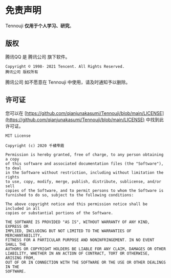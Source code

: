 # 免责声明

Tennouji **仅用于个人学习、研究**。

## 版权

腾讯QQ 是 腾讯公司 旗下软件。

```
Copyright © 1998- 2021 Tencent. All Rights Reserved.
腾讯公司 版权所有
```

腾讯公司 如不愿意在 Tennouji 中使用，请及时通知予以删除。

## 许可证

您可以在
[https://github.com/qianjunakasumi/Tennouji/blob/main/LICENSE](https://github.com/qianjunakasumi/Tennouji/blob/main/LICENSE)
中找到此许可证。

```
MIT License

Copyright (c) 2020 千橘雫霞

Permission is hereby granted, free of charge, to any person obtaining a copy
of this software and associated documentation files (the "Software"), to deal
in the Software without restriction, including without limitation the rights
to use, copy, modify, merge, publish, distribute, sublicense, and/or sell
copies of the Software, and to permit persons to whom the Software is
furnished to do so, subject to the following conditions:

The above copyright notice and this permission notice shall be included in all
copies or substantial portions of the Software.

THE SOFTWARE IS PROVIDED "AS IS", WITHOUT WARRANTY OF ANY KIND, EXPRESS OR
IMPLIED, INCLUDING BUT NOT LIMITED TO THE WARRANTIES OF MERCHANTABILITY,
FITNESS FOR A PARTICULAR PURPOSE AND NONINFRINGEMENT. IN NO EVENT SHALL THE
AUTHORS OR COPYRIGHT HOLDERS BE LIABLE FOR ANY CLAIM, DAMAGES OR OTHER
LIABILITY, WHETHER IN AN ACTION OF CONTRACT, TORT OR OTHERWISE, ARISING FROM,
OUT OF OR IN CONNECTION WITH THE SOFTWARE OR THE USE OR OTHER DEALINGS IN THE
SOFTWARE.
```
